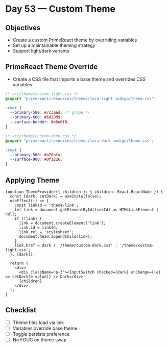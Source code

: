 # Day 53 — Custom Theme

## Objectives
- Create a custom PrimeReact theme by overriding variables
- Set up a maintainable theming strategy
- Support light/dark variants

## PrimeReact Theme Override
- Create a CSS file that imports a base theme and overrides CSS variables.

```css
/* src/theme/custom-light.css */
@import "primereact/resources/themes/lara-light-indigo/theme.css";

:root {
  --primary-500: #7c3aed; /* grape */
  --primary-600: #6d28d9;
  --surface-border: #e6e6f0;
}
```

```css
/* src/theme/custom-dark.css */
@import "primereact/resources/themes/lara-dark-indigo/theme.css";

:root {
  --primary-500: #a78bfa;
  --surface-900: #0f1226;
}
```

## Applying Theme
```tsx
function ThemeProvider({ children }: { children: React.ReactNode }) {
  const [dark, setDark] = useState(false);
  useEffect(() => {
    const linkId = 'theme-link';
    let link = document.getElementById(linkId) as HTMLLinkElement | null;
    if (!link) {
      link = document.createElement('link');
      link.id = linkId;
      link.rel = 'stylesheet';
      document.head.appendChild(link);
    }
    link.href = dark ? '/theme/custom-dark.css' : '/theme/custom-light.css';
  }, [dark]);

  return (
    <div>
      <div className="p-3"><InputSwitch checked={dark} onChange={(e) => setDark(e.value)} /> Dark</div>
      {children}
    </div>
  );
}
```

## Checklist
- [ ] Theme files load via link
- [ ] Variables override base theme
- [ ] Toggle persists preference
- [ ] No FOUC on theme swap